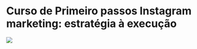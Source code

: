 # Curso de Primeiro passos Instagram marketing: estratégia à execução

![](https://alura.com.br/assets/api/share/curso-instagram-marketing-estrategias.png)

